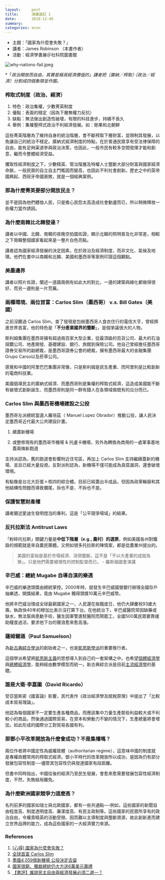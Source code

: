```yaml
---
layout:     post
title:      演講速記 1
date:       2018-12-05
summary:    
categories: econ
---
```

* 主題：「國家為什麼會失敗？」
* 講者：James Robinson （本書作者）
* 活動：經濟學書展＠社科院圖書館





![why-nations-fail.jpeg](https://user-images.githubusercontent.com/8178172/49523492-dbe12f00-f8e4-11e8-90f5-cb6bd9a52c9e.jpeg)

*「*政治開放而自由，其實是極具經濟價值的」講者把〔廣納／榨取〕‧〔政治／經濟〕分割成四個象限並作圖。*

### 榨取式制度（政治、經濟）

1. 特色：政治集權，少數菁英制度
2. 優點：表面的穩定（因為下層無權力反抗）
3. 缺點：無法做出創造性破壞，有限的科技進步，持續不長久
4. 舉例：集權壓榨式政治不利經濟發展。如：剛果和北朝鮮

這些菁英階層為了維持自身的統治階層，會不斷榨取下層財富，並限制其發展，以免讓自己的統治不穩定。廣納式經濟制度的特點，在於普通民眾享有受法律保障的自由，能有足夠渠道參與政治決策，也因此，一般市民有較多空間發揮才能和創意，繼而令整體經濟受益。

攫取性經濟制度之下，少數精英、管治階層及特權人士壟斷大部分財富與國家經濟命脈，一般民眾的自立自主門檻因而變高，也因此不利社會創新。歷史之中的英帝國興起、西班牙帝國衰敗，就是一個經典案例。

### 那為什麼菁英要部分開放民主？

並不是因為他們體恤人民，只是擔心民怨太高造成社會動盪而已，所以稍微釋放一些權力當作誘因。

### 為什麼南韓比北韓發達？

講者以中國、北韓、南韓的夜晚空拍圖佐證，顯示北韓的照明普及化非常差，相較之下南韓整個國家看起來是一整片白色亮點。

講者認為國家經濟發展的決定因素，在於政治及經濟制度，而非文化、氣候及地理。他們在書中以南韓和北韓、美國和墨西哥等案例印證這個觀點。

### 美墨邊界

講者以照片佐證，闡述一道牆兩側有如此大的對比，一邊的建築與綠化都做得很好、而另一邊則是一片荒蕪。

### 兩種環境、兩位首富：Carlos Slim（墨西哥） v.s. Bill Gates（美國）

之前沒聽過 Carlos Slim，查了發現是包辦墨西哥人食衣住行的電信大亨，曾經擠進世界首富，他的特色是「**不分產業國界的壟斷**」，是個爭議很大的人物。

斯利姆集團在墨西哥擁有超過兩百家大型企業，從最頂級的百貨公司、最大的石油探鑽公司、地產開發、基礎建設、銀行、旅館到保險公司。他自己曾經擔任墨西哥證券交易所的副總裁，是墨西哥證券公會的總裁，擁有墨西哥最大的金融集團Grupo Carso以及菸草公司。

感覺和中國的阿里巴巴集團非常像，只是斯利姆是民生產業、而阿里則是比較創新的電商科技業。

美國倡導民主的廣納式經濟、而墨西哥則是集權的榨取式經濟，這造成美國能不斷有破壞式創新誕生、而墨西哥則是同一群有錢人在各領域做既有的瓜分而已。

### Carlos Slim 與墨西哥機場建設之公投

墨西哥左派總統當選人羅培茲（ Manuel Lopez Obrador）推動公投，讓人民決定墨西哥近代最大公共建設計畫。

1. 續蓋新機場

2. 或整修現有的墨西哥市機場 & 托盧卡機場，另外為轉換為商用的一處軍事基地蓋兩條新跑道

支持派認為，舊的跑道會影響附近住宅區，再加上 Carlos Slim 支持繼續蓋新的機場、並且已經大量投資。反對派則認為，新機場不僅可能成為貪腐漏洞，還會破壞環境。

有點像是台北大巨蛋＋核四的綜合體。目前已經蓋出半成品，但因為政黨輪替和其他結構性問題而導致爛尾，拆也不是、不拆也不是。

### 保護智慧財產權

講者闡述愛迪生發明燈泡的專利，這是「公平競爭場域」的結果。

### 反托拉斯法 Antitrust Laws

「粉碎托拉斯」關鍵力量是**中低下階層（e.g., 農村）的選票**，例如美國各州對鐵路的規範就是來自農民團體。又例如很多托拉斯的陳情案，都是從農業州提出的。

> 美國的富裕是基於市場經濟、消弭壟斷。這不是「不以大產業的成就為榮」，只是他們需要被理性的控制監督而已。 - 羅斯福國會演講

### 辛巴威：總統 Mugabe 自導自演的樂透

辛巴威的樂透頭獎由總統掌控。2000年時，就發生辛巴威國營銀行辦理全國存戶抽樂透，開獎結果，竟由 Mugabe 獨得頭獎10萬元辛巴威幣。

他將辛巴威治理成全球最窮國家之一，人民還在挨餓度日，他仍大肆慶祝93歲大壽。執政快40年的穆加比表示沒打算下台。在他統治下，辛巴威醫院常因缺藥或缺水，無法幫病患動手術，醫生因軍警進駐醫院而鬧罷工，全國500萬民眾要靠援助糧食過活，要求他下台的聲浪愈來愈高漲。 

### 薩姆爾遜（Paul Samuelson）

為[新古典綜合學派](https://zh.wikipedia.org/wiki/%E6%96%B0%E5%8F%A4%E5%85%B8%E7%B6%9C%E5%90%88%E5%AD%B8%E6%B4%BE)的創始者之一，也是[凱恩斯學派](https://zh.wikipedia.org/wiki/%E5%87%B1%E6%81%A9%E6%96%AF%E5%AD%B8%E6%B4%BE)的重要推行者。

這個學派希望將[凱恩斯主義](https://zh.wikipedia.org/wiki/%E5%87%AF%E6%81%A9%E6%96%AF%E4%B8%BB%E4%B9%89)的思想導入到自己的一套架構之中。也希望[個體經濟學](https://zh.wikipedia.org/wiki/%E5%80%8B%E9%AB%94%E7%B6%93%E6%BF%9F%E5%AD%B8)與[總體經濟學](https://zh.wikipedia.org/wiki/%E7%B8%BD%E9%AB%94%E7%B6%93%E6%BF%9F%E5%AD%B8)，能夠經由數學模型而統一。新古典綜合派是目前[主流經濟學](https://zh.wikipedia.org/wiki/%E4%B8%BB%E6%B5%81%E7%B6%93%E6%BF%9F%E5%AD%B8)的基礎。

### 誰是大衛·李嘉圖（David Ricardo）

受亞當斯密《國富論》影響，其代表作《政治經濟學及賦稅原理》中提出了「比較成本貿易理論」。

他認為每個國家不一定要生產各種商品，而應該集中力量生產那些利益較大或不利較小的商品，然後通過國際貿易，在資本和勞動力不變的情況下，生產總量將會增加，如此形成的國際分工對貿易各國有利。

### 那鄧小平改革開放為什麼會成功？不是集權嗎？

兩位作者將中國定性為威權政體（authoritarian regime），這意味中國的制度就是專權政體常用的榨取式經濟。鄧小平時代的改革開放所以成功，是因為仍有部分發展包容性制度──儘管其包容性仍與發達國家有段距離。

但書中同時指出，中國往後的經濟乃至民生發展，會愈來愈需要發展包容性經濟制度，不然，失敗結局難免。

### 為什麼歐洲國家競爭力這麼高？

名列前茅的國家如瑞士與北歐國家，都有一些共通點──例如，這些國家的新聞自由程度高、制度透明度高、廉潔度高、有民主政制等。這些國家的民眾所享有的政治自由，令權貴精英的活動受限、因而難以主導制度與壟斷資源，故此創新進而建立世界品牌的能力，成為這些國家的一大經濟實力來源。

### References

1. [[心得] 國家為什麼會失敗？](https://www.ptt.cc/bbs/book/M.1399447170.A.E4D.html)
2. [全球首富 Carlos Slim](http://belongnews.pixnet.net/blog/post/30681204-%E2%98%85%E5%85%A8%E7%90%83%E9%A6%96%E5%AF%8C%EF%BC%88carlos-slim-helu%EF%BC%89---%E5%8C%85%E8%BE%A6%E5%A2%A8%E8%A5%BF%E5%93%A5%E4%BA%BA)
3. [墨國4,059億新機場 公投決定去留](https://money.udn.com/money/story/5599/3443880)
4. [國家很窮、獨裁總統仍大方送6萬美元壽禮](http://news.ltn.com.tw/news/world/breakingnews/2141986)
5. [【書評】誰說民主自由與經濟發展必須二選一？](https://www.hk01.com/01%E5%8D%9A%E8%A9%95-%E6%94%BF%E7%B6%93%E7%A4%BE/37079/%E6%9B%B8%E8%A9%95-%E8%AA%B0%E8%AA%AA%E6%B0%91%E4%B8%BB%E8%87%AA%E7%94%B1%E8%88%87%E7%B6%93%E6%BF%9F%E7%99%BC%E5%B1%95%E5%BF%85%E9%A0%88%E4%BA%8C%E9%81%B8%E4%B8%80)